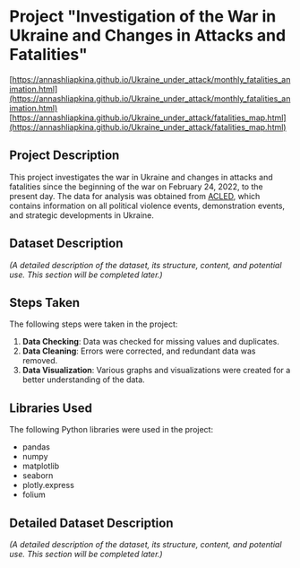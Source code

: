 # Project "Investigation of the War in Ukraine and Changes in Attacks and Fatalities"

[https://annashliapkina.github.io/Ukraine_under_attack/monthly_fatalities_animation.html](https://annashliapkina.github.io/Ukraine_under_attack/monthly_fatalities_animation.html)
[https://annashliapkina.github.io/Ukraine_under_attack/fatalities_map.html](https://annashliapkina.github.io/Ukraine_under_attack/fatalities_map.html)

## Project Description

This project investigates the war in Ukraine and changes in attacks and fatalities since the beginning of the war on February 24, 2022, to the present day. The data for analysis was obtained from [ACLED](https://acleddata.com), which contains information on all political violence events, demonstration events, and strategic developments in Ukraine.

## Dataset Description

_(A detailed description of the dataset, its structure, content, and potential use. This section will be completed later.)_

## Steps Taken

The following steps were taken in the project:

1. **Data Checking**: Data was checked for missing values and duplicates.
2. **Data Cleaning**: Errors were corrected, and redundant data was removed.
3. **Data Visualization**: Various graphs and visualizations were created for a better understanding of the data.

## Libraries Used

The following Python libraries were used in the project:

- pandas
- numpy
- matplotlib
- seaborn
- plotly.express
- folium

## Detailed Dataset Description

_(A detailed description of the dataset, its structure, content, and potential use. This section will be completed later.)_
